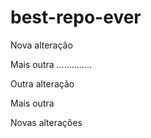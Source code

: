 # best-repo-ever

Nova alteração

Mais outra   ..............

Outra alteração

Mais outra

Novas alterações

